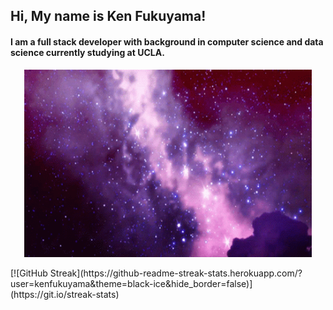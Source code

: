 ## Hi, My name is Ken Fukuyama!

#### I am a full stack developer with background in computer science and data science currently studying at UCLA.

<p align="center" style="border: 5px red;">
  <img width="460" height="300" src="space.gif" alt="space img">
  
</p>
[![GitHub Streak](https://github-readme-streak-stats.herokuapp.com/?user=kenfukuyama&theme=black-ice&hide_border=false)](https://git.io/streak-stats)

<!--
**kenfukuyama/kenfukuyama** is a ✨ _special_ ✨ repository because its `README.md` (this file) appears on your GitHub profile.

Here are some ideas to get you started:

- 🔭 I’m currently working on ...
- 🌱 I’m currently learning ...
- 👯 I’m looking to collaborate on ...
- 🤔 I’m looking for help with ...
- 💬 Ask me about ...
- 📫 How to reach me: ...
- 😄 Pronouns: ...
- ⚡ Fun fact: ...
-->
